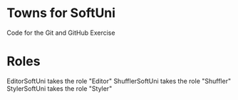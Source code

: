 # Towns for SoftUni
Code for the Git and GitHub Exercise

# Roles
EditorSoftUni takes the role "Editor"
ShufflerSoftUni takes the role "Shuffler"
StylerSoftUni takes the role "Styler"
